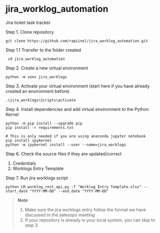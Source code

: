 # jira_worklog_automation
Jira ticket task tracker



Step 1. Clone repository 
```
git clone https://github.com/rapiinel/jira_worklog_automation.git
```

Step 1.1 Transfer to the folder created
```
 cd jira_worklog_automation
```

Step 2. Create a new virtual environment
```
python -m venv jira_worklogs
```

Step 3. Activate your virtual environment (start here if you have already created an environment before)
```
.\jira_worklogs\Scripts\activate
```

Step 4. Install dependencies and add virtual environment to the Python Kernel
```
python -m pip install --upgrade pip
pip install -r requirements.txt 
```
```
# This is only needed if you are using anaconda jupyter notebook
pip install ipykernel
python -m ipykernel install --user --name=jira_worklogs
```

Step 6. Check the source files if they are updated/correct
  1. Credentials
  2. Worklogs Entry Template

Step 7. Run jira worklogs script
```
python LM_worklog_rest_api.py -f "Worklog Entry Template.xlsx" --start_date "YYYY-MM-DD" --end_date "YYYY-MM-DD"
```

> **Note**
> 1. Make sure the jira worklogs entry follow the format we have discussed in the salesops meeting
> 1. If your repository is already in your local system, you can skip to step 3
